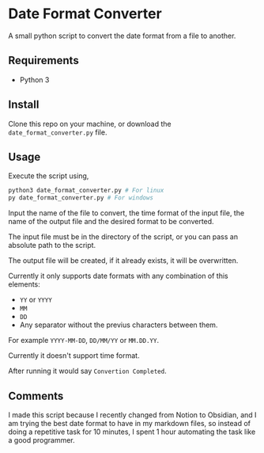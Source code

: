 # Date Format Converter

A small python script to convert the date format from a file to another.

## Requirements

- Python 3

## Install

Clone this repo on your machine, or download the `date_format_converter.py` file.

## Usage

Execute the script using,

``` bash
python3 date_format_converter.py # For linux
py date_format_converter.py # For windows
```

Input the name of the file to convert, the time format of the input file, the name of the output file and the desired format to be converted.

The input file must be in the directory of the script, or you can pass an absolute path to the script.

The output file will be created, if it already exists, it will be overwritten.

Currently it only supports date formats with any combination of this elements:

- `YY` or `YYYY`
- `MM`
- `DD`
- Any separator without the previus characters between them.

For example `YYYY-MM-DD`, `DD/MM/YY` or `MM.DD.YY`.

Currently it doesn't support time format.

After running it would say `Convertion Completed`.

## Comments

I made this script because I recently changed from Notion to Obsidian, and I am trying the best date format to have in my markdown files, so instead of doing a repetitive task for 10 minutes, I spent 1 hour automating the task like a good programmer.
